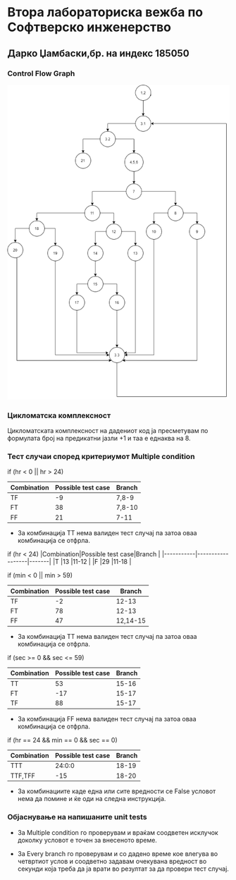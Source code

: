 # Втора лабораториска вежба по Софтверско инженерство
## Дарко Џамбаски,бр. на индекс 185050

### Control Flow Graph
![alt text](controlgraf.png )

### Цикломатска комплексност
 
 Цикломатската комплексност на дадениот код ја пресметувам по формулата број на предикатни јазли +1 и таа е еднаква на 8.

### Тест случаи според критериумот Multiple condition

if (hr < 0 || hr > 24)

|Combination|Possible test case|Branch |
|-----------|------------------|-------|
|TF         |-9                |7,8-9  |
|FT         |38                |7,8-10 |
|FF         |21                |7-11   |

- За комбинација ТТ нема валиден тест случај па затоа оваа комбинација се отфрла.

if (hr < 24)
|Combination|Possible test case|Branch |
|-----------|------------------|-------|
|T          |13                |11-12  |
|F          |29                |11-18  |

if (min < 0 || min > 59)

|Combination|Possible test case|Branch    |
|-----------|------------------|----------|
|TF         |-2                |12-13  |
|FT         |78                |12-13  |
|FF         |47                |12,14-15      |

- За комбинација ТТ нема валиден тест случај па затоа оваа комбинација се отфрла.

 if (sec >= 0 && sec <= 59)

|Combination|Possible test case|Branch    |
|-----------|------------------|----------|
|TТ         |53               |15-16  |
|FT         |-17               |15-17  |
|TF         |88              |15-17  |

- За комбинација FF нема валиден тест случај па затоа оваа комбинација се отфрла.

if (hr == 24 && min == 0 && sec == 0)

|Combination|Possible test case|Branch    |
|-----------|------------------|----------|
|TТT         |24:0:0           |18-19 |
|TTF,TFF     |-15              |18-20 |
 - За комбинациите каде една или сите вредности се False условот нема да помине и ќе оди на следна инструкција.

### Објаснување на напишаните unit tests
- За Multiple condition го проверувам и враќам соодветен исклучок доколку условот е точен за внесеното време.
 
- За Every branch го проверувам и со дадено време кое влегува во четвртиот услов и соодветно задавам
 очекувана вредност во секунди која треба да ја врати во резултат за да провери тест случај. 

